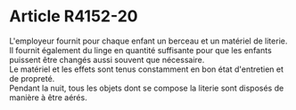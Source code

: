 # Article R4152-20

  
L'employeur fournit pour chaque enfant un berceau et un matériel de literie.   
Il fournit également du linge en quantité suffisante pour que les enfants puissent être changés aussi souvent que nécessaire.   
Le matériel et les effets sont tenus constamment en bon état d'entretien et de propreté.   
Pendant la nuit, tous les objets dont se compose la literie sont disposés de manière à être aérés.